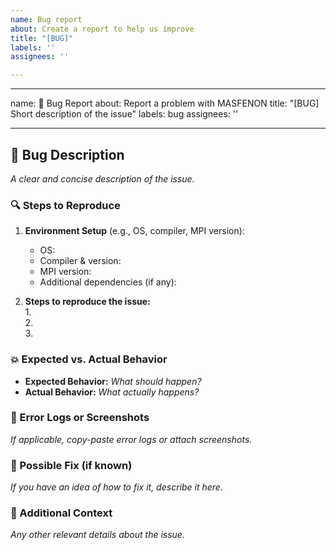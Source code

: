 ```yaml
---
name: Bug report
about: Create a report to help us improve
title: "[BUG]"
labels: ''
assignees: ''

---
```


---
name: 🐛 Bug Report
about: Report a problem with MASFENON
title: "[BUG] Short description of the issue"
labels: bug
assignees: ''

---

## 🐛 Bug Description  
*A clear and concise description of the issue.*  

### **🔍 Steps to Reproduce**  
1. **Environment Setup** (e.g., OS, compiler, MPI version):  
   - OS:  
   - Compiler & version:  
   - MPI version:  
   - Additional dependencies (if any):  

2. **Steps to reproduce the issue:**  
   1.  
   2.  
   3.  

### **💥 Expected vs. Actual Behavior**  
- **Expected Behavior:** _What should happen?_  
- **Actual Behavior:** _What actually happens?_  

### **📜 Error Logs or Screenshots**  
*If applicable, copy-paste error logs or attach screenshots.*  

### **📌 Possible Fix (if known)**  
*If you have an idea of how to fix it, describe it here.*  

### **📝 Additional Context**  
*Any other relevant details about the issue.*
